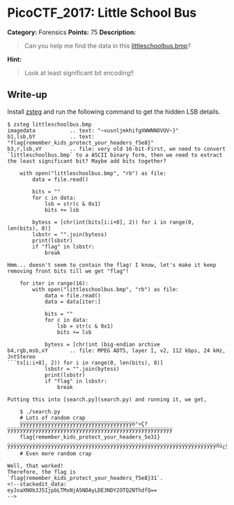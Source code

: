# PicoCTF_2017: Little School Bus

**Category:** Forensics
**Points:** 75
**Description:**

>Can you help me find the data in this [littleschoolbus.bmp](littleschoolbus.bmp)?

**Hint:**

>Look at least significant bit encoding!!

## Write-up

Install [zsteg](https://github.com/zed-0xff/zsteg) and run the following command to get the hidden LSB details.
```
$ zsteg littleschoolbus.bmp 
imagedata           .. text: "~vusnljmkhifgXWWNNOVUV~}"
b1,lsb,bY           .. text: "flag{remember_kids_protect_your_headers_f5e8}"
b3,r,lsb,xY         .. file: very old 16-bit-First, we need to convert `littleschoolbus.bmp` to a ASCII binary form, then we need to extract the least significant bit? Maybe add bits together?

    with open("littleschoolbus.bmp", "rb") as file:
        data = file.read()

        bits = ""
        for c in data:
            lsb = str(c & 0x1)
            bits += lsb

        bytess = [chr(int(bits[i:i+8], 2)) for i in range(0, len(bits), 8)]
        lsbstr = "".join(bytess)
        print(lsbstr)
        if "flag" in lsbstr:
            break

Hmm... doesn't seem to contain the flag! I know, let's make it keep removing front bits till we get "flag"!

    for iter in range(16):
        with open("littleschoolbus.bmp", "rb") as file:
            data = file.read()
            data = data[iter:]

            bits = ""
            for c in data:
                lsb = str(c & 0x1)
                bits += lsb

            bytess = [chr(int (big-endian archive
b4,rgb,msb,xY       .. file: MPEG ADTS, layer I, v2, 112 kbps, 24 kHz, JntStereo
```ts[i:i+8], 2)) for i in range(0, len(bits), 8)]
            lsbstr = "".join(bytess)
            print(lsbstr)
            if "flag" in lsbstr:
                break

Putting this into [search.py](search.py) and running it, we get,

    $ ./search.py
    # Lots of random crap
    ÿÿÿÿÿÿÿÿÿÿÿÿÿÿÿÿÿÿÿÿÿÿÿÿÿÿÿÿÿÿÿÿÿÿÿÿó°¤Ç­?ÿÿÿÿÿÿÿÿÿÿÿÿÿÿÿÿÿÿÿÿÿÿÿÿÿÿÿÿÿÿÿÿÿÿÿÿÿÿÿÿÿÿÿÿÿÿÿÿÿÿÿÿÿ
    flag{remember_kids_protect_your_headers_5e31}ÿÿÿÿÿÿÿÿÿÿÿÿÿÿÿÿÿÿÿÿÿÿÿÿÿÿÿÿÿÿÿÿÿÿÿÿÿÿÿÿÿÿÿÿÿÿÿÿÿÿÿÿÿÿÿÿÿÿÿÿÿÿÿÿÿÿÿñü¿ÿÿÿÿÿÿÿÿÿÿÿÿÿÿ;lvØ^ÈÿÿÿÿÿÿÿÿÿÿÿÿÿÿÿÿÿÿÿÿÿÿÿÿÿÿÿÿÿÿÿÿÿÿÿÿÿÿÿÿÿÿÿÿÿÿÿÿÿÿÿÿÿÿÿÿÿÿÿÿÿÿÿÿÿÒY#YÿÿÿÿÿÿÿÿÿÿÿÿÿûÆã±Ûd=ÿÛÿÿÿÿÿÿÿÿÿÿÿÿÿÿÿÿÿÿÿÿÿÿÿÿÿÿÿÿÿÿÿÿÿÿÿÿÿÿÿÿÿÿÿÿÿÿÿÿÿÿÿÿÿÿÿÿÿÿÿÿÿÿÿñ9lü;ÿÿÿÿÿÿÿÿÿÿÿÿñ¢NÛm°ÿÿÿýÿÿÿÿÿÿÿÿÿÿÿÿÿÿÿÿÿÿÿÿÿÿÿÿÿÿÿÿÿÿÿÿÿÿÿÿÿÿÿÿÿÿÿÿÿÿÿÿÿÿÿÿÿÿÿÿÿÿÿÿÿÿÿòçÿÿüÿÿÿÿÿÿÿÿÿ
    # Even more random crap

Well, that worked!
Therefore, the flag is `flag{remember_kids_protect_your_headers_f5e8}31`.
<!--stackedit_data:
eyJoaXN0b3J5IjpbLTMxNjA5NDAyLDE3NDY2OTQ2NThdfQ==
-->